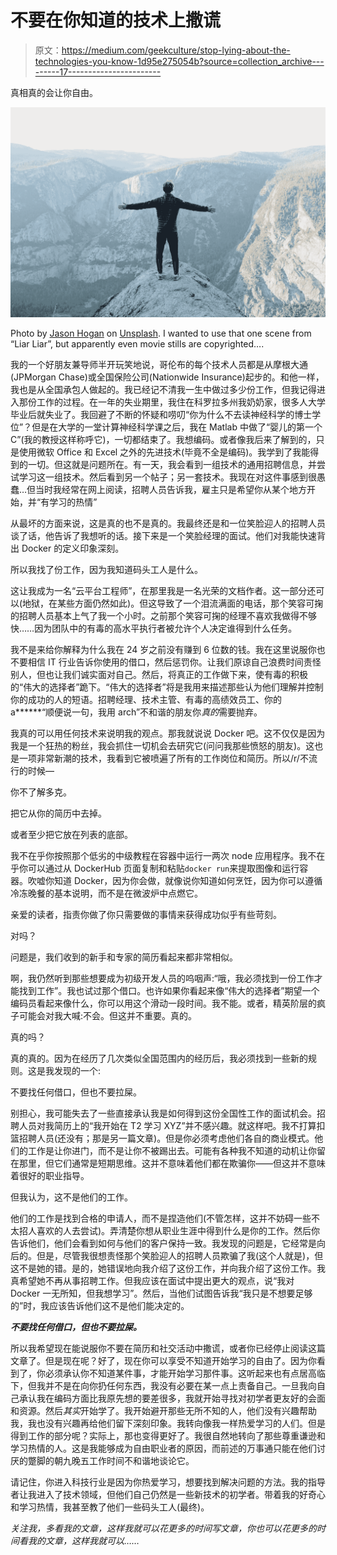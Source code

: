 # 不要在你知道的技术上撒谎

> 原文：<https://medium.com/geekculture/stop-lying-about-the-technologies-you-know-1d95e275054b?source=collection_archive---------17----------------------->

真相真的会让你自由。

![](img/2fc50529925e83b482b3314d39e7a5e4.png)

Photo by [Jason Hogan](https://unsplash.com/@jasonhogan?utm_source=unsplash&utm_medium=referral&utm_content=creditCopyText) on [Unsplash](https://unsplash.com/s/photos/freedom?utm_source=unsplash&utm_medium=referral&utm_content=creditCopyText). I wanted to use that one scene from “Liar Liar”, but apparently even movie stills are copyrighted….

我的一个好朋友兼导师半开玩笑地说，哥伦布的每个技术人员都是从摩根大通(JPMorgan Chase)或全国保险公司(Nationwide Insurance)起步的。和他一样，我也是从全国承包人做起的。我已经记不清我一生中做过多少份工作，但我记得进入那份工作的过程。在一年的失业期里，我住在科罗拉多州我奶奶家，很多人大学毕业后就失业了。我回避了不断的怀疑和唠叨“你为什么不去读神经科学的博士学位”？但是在大学的一堂计算神经科学课之后，我在 Matlab 中做了“婴儿的第一个 C”(我的教授这样称呼它)，一切都结束了。我想编码。或者像我后来了解到的，只是使用微软 Office 和 Excel 之外的先进技术(毕竟不全是编码)。我学到了我能得到的一切。但这就是问题所在。有一天，我会看到一组技术的通用招聘信息，并尝试学习这一组技术。然后看到另一个帖子；另一套技术。我现在对这件事感到很愚蠢…但当时我经常在网上阅读，招聘人员告诉我，雇主只是希望你从某个地方开始，并“有学习的热情”

从最坏的方面来说，这是真的也不是真的。我最终还是和一位笑脸迎人的招聘人员谈了话，他告诉了我想听的话。接下来是一个笑脸经理的面试。他们对我能快速背出 Docker 的定义印象深刻。

所以我找了份工作，因为我知道码头工人是什么。

这让我成为一名“云平台工程师”，在那里我是一名光荣的文档作者。这一部分还可以(地狱，在某些方面仍然如此)。但这导致了一个泪流满面的电话，那个笑容可掬的招聘人员基本上气了我一个小时。之前那个笑容可掬的经理不喜欢我做得不够快……因为团队中的有毒的高水平执行者被允许个人决定谁得到什么任务。

我不是来给你解释为什么我在 24 岁之前没有赚到 6 位数的钱。我在这里说服你也不要相信 IT 行业告诉你使用的借口，然后惩罚你。让我们原谅自己浪费时间责怪别人，但也让我们诚实面对自己。然后，将真正的工作做下来，使有毒的积极的“伟大的选择者”跪下。“伟大的选择者”将是我用来描述那些认为他们理解并控制你的成功的人的短语。招聘经理、技术主管、有毒的高绩效员工、你的 a******“顺便说一句，我用 arch”不和谐的朋友你*真的*需要抛弃。

我真的可以用任何技术来说明我的观点。那我就说说 Docker 吧。这不仅仅是因为我是一个狂热的粉丝，我会抓住一切机会去研究它(问问我那些愤怒的朋友)。这也是一项非常新潮的技术，我看到它被喷遍了所有的工作岗位和简历。所以/r/不流行的时候—

你不了解多克。

把它从你的简历中去掉。

或者至少把它放在列表的底部。

我不在乎你按照那个低劣的中级教程在容器中运行一两次 node 应用程序。我不在乎你可以通过从 DockerHub 页面复制和粘贴`docker run`来提取图像和运行容器。吹嘘你知道 Docker，因为你会做，就像说你知道如何烹饪，因为你可以遵循冷冻晚餐的基本说明，而不是在微波炉中点燃它。

亲爱的读者，指责你做了你只需要做的事情来获得成功似乎有些苛刻。

对吗？

问题是，我们收到的新手和专家的简历看起来都非常相似。

啊，我仍然听到那些想要成为初级开发人员的呜咽声:“哦，我必须找到一份工作才能找到工作”。我也试过那个借口。也许如果你看起来像“伟大的选择者”期望一个编码员看起来像什么，你可以用这个滑动一段时间。我不能。或者，精英阶层的疯子可能会对我大喊:不会。但这并不重要。真的。

真的吗？

真的真的。因为在经历了几次类似全国范围内的经历后，我必须找到一些新的规则。这是我发现的一个:

不要找任何借口，但也不要拉屎。

别担心，我可能失去了一些直接承认我是如何得到这份全国性工作的面试机会。招聘人员对我简历上的“我开始在 T2 学习 XYZ”并不感兴趣。就这样吧。我不打算扣篮招聘人员(还没有；那是另一篇文章)。但是你必须考虑他们各自的商业模式。他们的工作是让你进门，而不是让你不被踢出去。可能有各种我不知道的动机让你留在那里，但它们通常是短期思维。这并不意味着他们都在欺骗你——但这并不意味着很好的职业指导。

但我认为，这不是他们的工作。

他们的工作是找到合格的申请人，而不是捏造他们(不管怎样，这并不妨碍一些不太招人喜欢的人去尝试)。弄清楚你想从职业生涯中得到什么是你的工作。然后你告诉他们，他们会看到如何与他们的客户保持一致。我发现的问题是，它经常是向后的。但是，尽管我很想责怪那个笑脸迎人的招聘人员欺骗了我(这个人就是)，但这不是她的错。是的，她错误地向我介绍了这份工作，并向我介绍了这份工作。我真希望她不再从事招聘工作。但我应该在面试中提出更大的观点，说“我对 Docker 一无所知，但我想学习”。然后，当他们试图告诉我“我只是不想要足够的”时，我应该告诉他们这不是他们能决定的。

***不要找任何借口，但也不要拉屎。***

所以我希望现在能说服你不要在简历和社交活动中撒谎，或者你已经停止阅读这篇文章了。但是现在呢？好了，现在你可以享受不知道开始学习的自由了。因为你看到了，你必须承认你不知道某件事，才能开始学习那件事。这听起来也有点居高临下，但我并不是在向你扔任何东西，我没有必要在某一点上责备自己。一旦我向自己承认我在编码方面比我原先想的要差很多，我就开始寻找对初学者更友好的会面和资源。然后*其实*开始学了。我开始避开那些无所不知的人，他们没有兴趣帮助我，我也没有兴趣再给他们留下深刻印象。我转向像我一样热爱学习的人们。但是得到工作的部分呢？实际上，那也变得更好了。我很自然地转向了那些尊重谦逊和学习热情的人。这是我能够成为自由职业者的原因，而前述的万事通只能在他们讨厌的蹩脚的朝九晚五工作时间不和谐地谈论它。

请记住，你进入科技行业是因为你热爱学习，想要找到解决问题的方法。我的指导者让我进入了技术领域，但他们自己仍然是一些新技术的初学者。带着我的好奇心和学习热情，我甚至教了他们一些码头工人(最终)。

*关注我，多看我的文章，这样我就可以花更多的时间写文章，你也可以花更多的时间看我的文章，这样我就可以……*